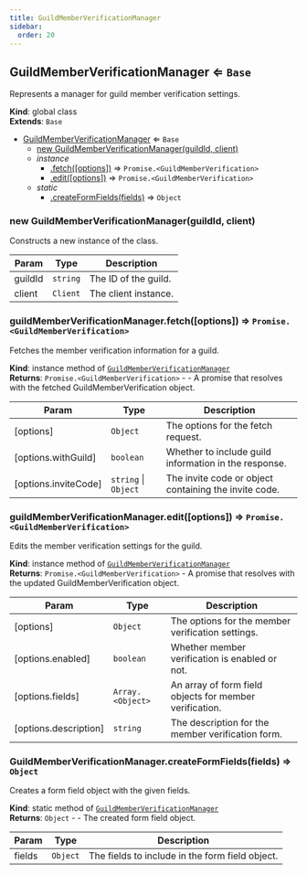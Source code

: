 ```yaml
---
title: GuildMemberVerificationManager
sidebar:
  order: 20
---
```




## GuildMemberVerificationManager ⇐ <code>Base</code>
Represents a manager for guild member verification settings.

**Kind**: global class  
**Extends**: <code>Base</code>  

* [GuildMemberVerificationManager](#GuildMemberVerificationManager) ⇐ <code>Base</code>
    * [new GuildMemberVerificationManager(guildId, client)](#new_GuildMemberVerificationManager_new)
    * _instance_
        * [.fetch([options])](#GuildMemberVerificationManager+fetch) ⇒ <code>Promise.&lt;GuildMemberVerification&gt;</code>
        * [.edit([options])](#GuildMemberVerificationManager+edit) ⇒ <code>Promise.&lt;GuildMemberVerification&gt;</code>
    * _static_
        * [.createFormFields(fields)](#GuildMemberVerificationManager.createFormFields) ⇒ <code>Object</code>

<a name="new_GuildMemberVerificationManager_new"></a>

### new GuildMemberVerificationManager(guildId, client)
Constructs a new instance of the class.


| Param | Type | Description |
| --- | --- | --- |
| guildId | <code>string</code> | The ID of the guild. |
| client | <code>Client</code> | The client instance. |

<a name="GuildMemberVerificationManager+fetch"></a>

### guildMemberVerificationManager.fetch([options]) ⇒ <code>Promise.&lt;GuildMemberVerification&gt;</code>
Fetches the member verification information for a guild.

**Kind**: instance method of [<code>GuildMemberVerificationManager</code>](#GuildMemberVerificationManager)  
**Returns**: <code>Promise.&lt;GuildMemberVerification&gt;</code> - - A promise that resolves with the fetched GuildMemberVerification object.  

| Param | Type | Description |
| --- | --- | --- |
| [options] | <code>Object</code> | The options for the fetch request. |
| [options.withGuild] | <code>boolean</code> | Whether to include guild information in the response. |
| [options.inviteCode] | <code>string</code> \| <code>Object</code> | The invite code or object containing the invite code. |

<a name="GuildMemberVerificationManager+edit"></a>

### guildMemberVerificationManager.edit([options]) ⇒ <code>Promise.&lt;GuildMemberVerification&gt;</code>
Edits the member verification settings for the guild.

**Kind**: instance method of [<code>GuildMemberVerificationManager</code>](#GuildMemberVerificationManager)  
**Returns**: <code>Promise.&lt;GuildMemberVerification&gt;</code> - A promise that resolves with the updated GuildMemberVerification object.  

| Param | Type | Description |
| --- | --- | --- |
| [options] | <code>Object</code> | The options for the member verification settings. |
| [options.enabled] | <code>boolean</code> | Whether member verification is enabled or not. |
| [options.fields] | <code>Array.&lt;Object&gt;</code> | An array of form field objects for member verification. |
| [options.description] | <code>string</code> | The description for the member verification form. |

<a name="GuildMemberVerificationManager.createFormFields"></a>

### GuildMemberVerificationManager.createFormFields(fields) ⇒ <code>Object</code>
Creates a form field object with the given fields.

**Kind**: static method of [<code>GuildMemberVerificationManager</code>](#GuildMemberVerificationManager)  
**Returns**: <code>Object</code> - - The created form field object.  

| Param | Type | Description |
| --- | --- | --- |
| fields | <code>Object</code> | The fields to include in the form field object. |

